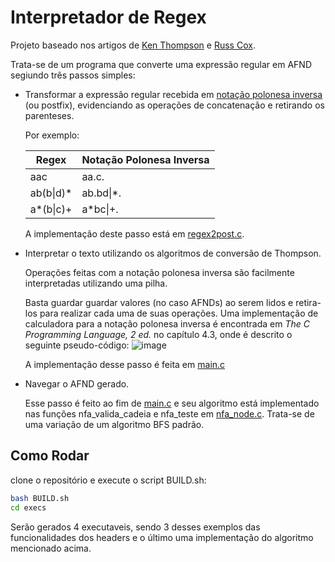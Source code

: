 # Interpretador de Regex
Projeto baseado nos artigos de [Ken Thompson](https://dl.acm.org/doi/pdf/10.1145/363347.363387) e [Russ Cox](https://swtch.com/~rsc/regexp/regexp1.html).

Trata-se de um programa que converte uma expressão regular em AFND segiundo três passos simples:

- Transformar a expressão regular recebida em [notação polonesa inversa](https://pt.wikipedia.org/wiki/Nota%C3%A7%C3%A3o_polonesa_inversa) (ou postfix), evidenciando as operações
  de concatenação e retirando os parenteses.

  Por exemplo:

  |    Regex     |   Notação Polonesa Inversa   |
  | ------------ | -----------------------------|
  |     aac      |            aa.c.             |
  |   ab(b\|d)*   |           ab.bd\|*.           |
  |   a*(b\|c)+   |           a*bc\|+.            |

  A implementação deste passo está em [regex2post.c](includes/regex2post.c).




- Interpretar o texto utilizando os algoritmos de conversão de Thompson.
  
  Operações feitas com a notação polonesa inversa são facilmente interpretadas utilizando uma pilha.
  
  Basta guardar guardar valores (no caso AFNDs) ao serem lidos e retira-los para realizar cada uma de suas operações.    Uma implementação de calculadora para a notação polonesa inversa é encontrada em *The C Programming Language, 2 ed.*   no capítulo 4.3, onde é descrito o seguinte pseudo-código: ![image](https://github.com/user-attachments/assets/ad04a279-dca5-4347-b0ce-3562b6a0e97e)

  A implementação desse passo é feita em [main.c](main.c)




- Navegar o AFND gerado.
 
  Esse passo é feito ao fim de [main.c](main.c) e seu algoritmo está implementado nas funções nfa_valida_cadeia e        nfa_teste em [nfa_node.c](includes/nfa_node.c). Trata-se de uma variação de um algoritmo BFS padrão.

## Como Rodar
clone o repositório e execute o script BUILD.sh:
```bash
bash BUILD.sh
cd execs
```
Serão gerados 4 executaveis, sendo 3 desses exemplos das funcionalidades dos headers e o último uma implementação do 
algoritmo mencionado acima.



